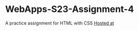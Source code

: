 # WebApps-S23-Assignment-4
A practice assignment for HTML with CSS
[Hosted at](https://github.com/44-563-Web-Apps-S23/44563-webapps-s23-assignment4-BhavyReddy17.git)
